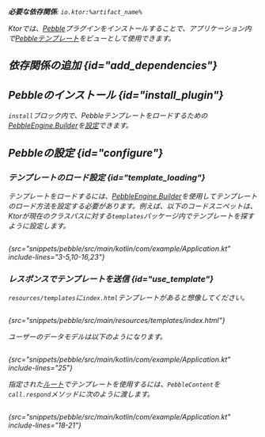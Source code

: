 [//]: # (title: Pebble)

<show-structure for="chapter" depth="2"/>
<primary-label ref="server-plugin"/>

[pebble_engine_builder]: https://pebbletemplates.io/com/mitchellbosecke/pebble/PebbleEngine/Builder/

<var name="plugin_name" value="Pebble"/>
<var name="package_name" value="io.ktor.server.pebble"/>
<var name="artifact_name" value="ktor-server-pebble"/>

<tldr>
<p>
<b>必要な依存関係</b>: <code>io.ktor:%artifact_name%</code>
</p>
<var name="example_name" value="pebble"/>
<include from="lib.topic" element-id="download_example"/>
<include from="lib.topic" element-id="native_server_not_supported"/>
</tldr>

Ktorでは、[Pebble](https://api.ktor.io/ktor-server/ktor-server-plugins/ktor-server-pebble/io.ktor.server.pebble/-pebble)プラグインをインストールすることで、アプリケーション内で[Pebbleテンプレート](https://pebbletemplates.io/)をビューとして使用できます。

## 依存関係の追加 {id="add_dependencies"}

<include from="lib.topic" element-id="add_ktor_artifact_intro"/>
<include from="lib.topic" element-id="add_ktor_artifact"/>

## Pebbleのインストール {id="install_plugin"}

<include from="lib.topic" element-id="install_plugin"/>

`install`ブロック内で、Pebbleテンプレートをロードするための[PebbleEngine.Builder][pebble_engine_builder]を[設定](#configure)できます。

## Pebbleの設定 {id="configure"}
### テンプレートのロード設定 {id="template_loading"}
テンプレートをロードするには、[PebbleEngine.Builder][pebble_engine_builder]を使用してテンプレートのロード方法を設定する必要があります。例えば、以下のコードスニペットは、Ktorが現在のクラスパスに対する`templates`パッケージ内でテンプレートを探すように設定します。

```kotlin
```
{src="snippets/pebble/src/main/kotlin/com/example/Application.kt" include-lines="3-5,10-16,23"}

### レスポンスでテンプレートを送信 {id="use_template"}
`resources/templates`に`index.html`テンプレートがあると想像してください。

```html
```
{src="snippets/pebble/src/main/resources/templates/index.html"}

ユーザーのデータモデルは以下のようになります。

```kotlin
```
{src="snippets/pebble/src/main/kotlin/com/example/Application.kt" include-lines="25"}

指定された[ルート](server-routing.md)でテンプレートを使用するには、`PebbleContent`を`call.respond`メソッドに次のように渡します。

```kotlin
```
{src="snippets/pebble/src/main/kotlin/com/example/Application.kt" include-lines="18-21"}